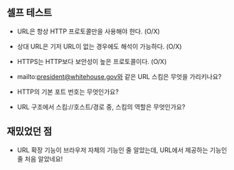 ## 셀프 테스트
- URL은 항상 HTTP 프로토콜만을 사용해야 한다. (O/X)
- 상대 URL은 기저 URL이 없는 경우에도 해석이 가능하다. (O/X)
- HTTPS는 HTTP보다 보안성이 높은 프로토콜이다. (O/X)

- mailto:president@whitehouse.gov와 같은 URL 스킴은 무엇을 가리키나요?
- HTTP의 기본 포트 번호는 무엇인가요?
- URL 구조에서 스킴://호스트/경로 중, 스킴의 역할은 무엇인가요?

## 재밌었던 점
- URL 확장 기능이 브라우저 자체의 기능인 줄 알았는데, URL에서 제공하는 기능인 줄 처음 알았네요!
